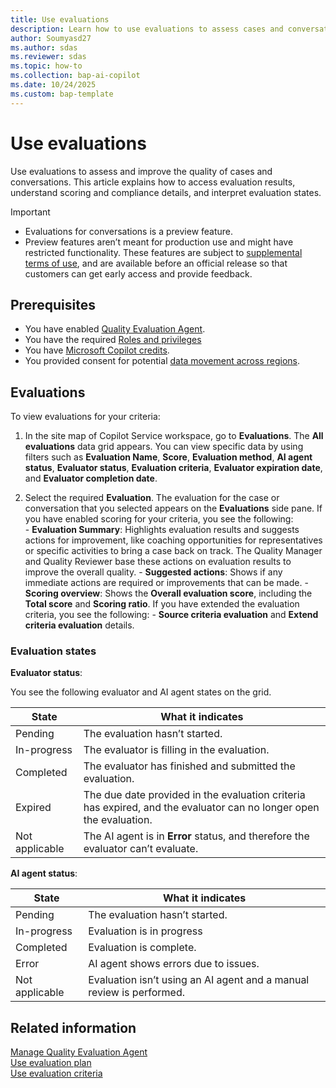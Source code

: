 ```yaml
---
title: Use evaluations
description: Learn how to use evaluations to assess cases and conversations, access results, and improve quality with actionable insights and scoring details in in Dynamics 365 Customer Service and Dynamics 365 Contact Center.
author: Soumyasd27
ms.author: sdas
ms.reviewer: sdas
ms.topic: how-to
ms.collection: bap-ai-copilot 
ms.date: 10/24/2025
ms.custom: bap-template
---
```


# Use evaluations

Use evaluations to assess and improve the quality of cases and conversations. This article explains how to access evaluation results, understand scoring and compliance details, and interpret evaluation states.

> [!IMPORTANT]
>
> - Evaluations for conversations is a preview feature. 
> - Preview features aren’t meant for production use and might have restricted functionality. These features are subject to [supplemental terms of use](https://go.microsoft.com/fwlink/?linkid=2189520), and are available before an official release so that customers can get early access and provide feedback.

## Prerequisites

- You have enabled [Quality Evaluation Agent](../administer/manage-quality-evaluation-agent.md#manage-quality-evaluation-agent).
- You have the required [Roles and privileges](../administer/manage-quality-evaluation-agent.md#role-and-privileges)
- You have [Microsoft Copilot credits](/dynamics365/customer-service/administer/setup-pay-as-you-go?context=/dynamics365/contact-center/context/administer-context).
- You provided consent for potential [data movement across regions](../administer/manage-quality-evaluation-agent.md#data-movement-across-regions).


## Evaluations

To view evaluations for your criteria:
    
  1.  In the site map of Copilot Service workspace, go to **Evaluations**. The **All evaluations** data grid appears.
  You can view specific data by using filters such as **Evaluation Name**, **Score**, **Evaluation method**, **AI agent status**, **Evaluator status**, **Evaluation criteria**, **Evaluator expiration date**, and **Evaluator completion date**.
    
  2.  Select the required **Evaluation**. The evaluation for the case or conversation that you selected appears on the **Evaluations** side pane.
  If you have enabled scoring for your criteria, you see the following:    
    - **Evaluation Summary**: Highlights evaluation results and suggests actions for improvement, like coaching opportunities for  representatives or specific activities to bring a case back on track. The Quality Manager and Quality Reviewer base these actions on evaluation results to improve the overall quality.
    - **Suggested actions**: Shows if any immediate actions are required or improvements that can be made.
    - **Scoring overview**: Shows the **Overall evaluation score**, including the **Total score** and **Scoring ratio**.
  If you have extended the evaluation criteria, you see the following:
    - **Source criteria evaluation** and **Extend criteria evaluation** details.

### Evaluation states

**Evaluator status**: 

You see the following evaluator and AI agent states on the grid.

| State  | What it indicates  |
|--------|--------------------|
| Pending         | The evaluation hasn’t started.  |
| In-progress     | The evaluator is filling in the evaluation. |
| Completed       | The evaluator has finished and submitted the evaluation.  |
| Expired         | The due date provided in the evaluation criteria has expired, and the evaluator can no longer open the evaluation. |
| Not applicable  | The AI agent is in **Error** status, and therefore the evaluator can’t evaluate. |

**AI agent status**:

|State | What it indicates|
|-------|-----------------|
| Pending| The evaluation hasn’t started. |
| In-progress | Evaluation is in progress |
| Completed| Evaluation is complete. |
| Error | AI agent shows errors due to issues. |
| Not applicable| Evaluation isn’t using an AI agent and a manual review is performed. |

## Related information

[Manage Quality Evaluation Agent](../administer/manage-quality-evaluation-agent.md#manage-quality-evaluation-agent)  
[Use evaluation plan](evaluation-plan.md#use-evaluation-plan)  
[Use evaluation criteria](evaluation-criteria.md#use-evaluation-criteria)
